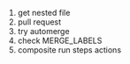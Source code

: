 1. get nested file
1. pull request
1. try automerge
1. check MERGE_LABELS
1. composite run steps actions
